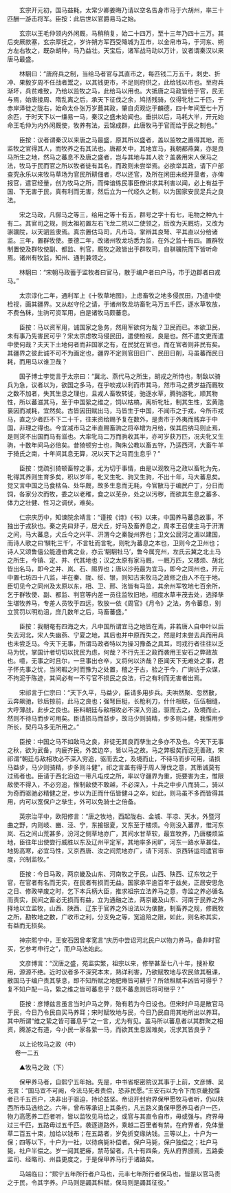 <!-- { "loadSidebar": true } -->
　　玄宗开元初，国马益耗，太常少卿姜晦乃请以空名告身市马于六胡州，率三十匹酬一游击将军。臣按：此后世以官爵易马之始。

　　玄宗以王毛仲领内外闲厩，马稍稍复，始二十四万，至十三年乃四十三万。其后突厥款塞，玄宗厚抚之，岁许朔方军西受降城为互市，以金帛市马，于河东、朔方左右牧之，既杂胡种，马乃益壮。天宝后，诸军战马动以万计，议者谓秦汉以来唐马最盛。

　　林駉曰：“唐府兵之制，当给马者官与其直市之，每匹钱二万五千，刺史、折冲、果毅岁周不任战者鬻之，以其钱更市，不足则府供之，此给钱以市也。至府兵渐坏，兵贫难致，乃给以监牧之马，此给马以用也。大抵唐之马政皆给于官，民无与焉，始唐接周、隋乱离之后，承天下征伐之余，鸠括残骑，仅得牝牡二千匹，于赤岸泽徙之陇右，始命太仆张万岁葺其政，肇自贞观讫于麟德，四十年间至七十万余匹，于时天下以一缣易一马，秦汉之盛未始闻也。垂拱以后，马耗大半，开元始命王毛仲为内外闲厩使，牧养有法，云锦成群，此唐牧马于官而给于民之制也。”

　　臣按：议者谓秦汉以来唐之马最盛，原其所以盛者，盖以监牧之置得其地，而监牧之官得其人，而牧养之有其法也。唐都关中，其地宜马，我朝都燕冀，亦是良马所生之地，然马之蕃息不及唐之盛者，岂与其地与其人欤？盖袭用宋人保马之法，牧马于民而官之所以牧者徒有其名，而政则未尝举焉。必欲举其政，请下户部查究永乐以来牧马草场为官民所耕佃者，尽以还官，及所在闲田未经开垦者，亦俾报官，遣官经量，创为牧马之所，而俾谙练民事臣僚讲求其利害以闻，必上有益于国、下无害于民，真有利而无害，然后立为一代经久之制，以为国家安民足兵之良法。

　　宋之马政，凡御马之等三，给用之等十有五，群号之字十有七，毛物之种九十有二。其官司之规，则太祖初置左右飞龙二院以二使领之，后改为天厩坊，又改为骐骥院，以天驷监隶焉。真宗置估马司，凡市马，掌辨其良弩、平其直以分给诸监。三年，置群牧使。景德二年，改诸州牧龙坊悉为监，在外之监十有四。置群牧制置使及群牧使副、都监、判官，厩牧之政皆出于群牧司，自骐骥院而下皆听命焉。诸州有牧监，知州、通判兼领之。

　　林駉曰：“宋朝马政蓄于监牧者曰官马，散于编户者曰户马，市于边郡者曰戎马。”

　　太宗淳化二年，通利军上《十牧草地图》，上虑畜牧之地多侵民田，乃遣中使检视，画其疆界。又从赵守伦之请，于诸州牧龙坊畜牝马万五千匹，逐水草牧放，不费刍秣，生驹可资军用，自是诸牧马颇蕃息。

　　臣按：马以资军用，诚国家之急务，然用军欲何为哉？卫民而已。本欲卫民，未有事乃先害民可乎？宋太宗虑牧马侵民田，遣使检视，良是也。然不遣文吏而遣中使何哉？夫天下土地何者而非国家之有，在民犹在官也，而在官者则非民有矣。其疆界之彼此诚不可不为画定也，疆界不定则官田日广、民田日削，马虽蕃而民日耗，而用马以谁卫哉？

　　国子博士李觉言于太宗曰：“冀北、燕代马之所生，胡戎之所恃也，制敌以骑兵为急，议者以为，欲国之多马，在乎啖戎以利而市其马，然市马之费岁益而厩牧之数不加者，失其生息之理也，且戎人畜牧转徙，驰逐水草，腾驹游牝，顺其物性，所以蕃滋其马，至于中国絷之维之，饲以枯槁，离析牝牡，制其生性，玄黄虺裛因而减耗，宜然矣。古皆因田赋出马，马皆生于中国，不闻市之于戎，今所市戎马，直之少者匹不下二十千，往来资给赐予复在数外，是贵市于外夷而贱弃于中国，非理之得也。今宜减市马之半直赐畜驹之将卒增为月给，俟其后纳马则止焉，是则货不出国而马有滋也。大率牝马二万而驹收其半，亦可岁获万匹，况夫牝又生驹，十数年间马必倍矣。昔猗顿穷士也，陶朱公教以畜五牸，乃适西河，大畜牛羊于猗氏之南，十年间其息无算，况以天下之马而生息乎？”

　　臣按：觉疏引猗顿畜牸之事，尤为切于事情，由是以观牧马之政以畜牝为先，牝得其养则生育多矣，积以岁年，牝又生牝、驹又生驹，不出十年，马大蕃息矣。觉又言中国之马食枯刍、处华厩，故多生息而无耗，今官散马于编民户丁，分日而饲，各家分次而牧，委之以老稚，食之以芜杂，处之以污秽，而欲其生息之蕃多、体力之壮健、性习之调伏，难矣。

　　仁宗庆历中，知谏院余靖言：“谨按《诗》《书》以来，中国养马蕃息故事，不独出于戎狄也。秦之先曰非子，居犬丘，好马及畜养息之，周孝王召使主马于汧渭之间，马大蕃息，犬丘今之兴平、汧渭今之秦陇州界也；卫文公居河之湄以建国，而诗人歌之曰‘騋牝三千’，不言牡而言牝，则牝为蕃息之本也，卫则今之卫州也；诗人又颂鲁僖公能遵伯禽之业，亦云‘駉駉牡马’，鲁今属兖州，左氏云冀之北土马之所生，今镇、定、并、代其地也；汉之太原有家马厩，一厩万匹，又楼烦、胡北皆出名马，即今之并、岚、石、隰界也；唐以沙苑最为宜马，即今之同州也，开元中置七坊四十八监，半在秦、陇、绥、银，则知古来牧马之政修之由人不在于地。臣切见今之同州及太原以东，相、卫、邢、洺皆有马监，其余州军牧地七百余所，乞于群牧使、副、都监、判官等内差一员往监牧旧地，相度水草丰茂去处，选择孳生堪牧养马，专差人员牧于四远，牧放一依《周官》《月令》之法，务令蕃息，别立赏罚以明劝沮，庶几数年之后，马畜蕃盛。”

　　臣按：我朝奄有四海之大，凡中国所谓宜马之地皆在焉，非若唐人自中叶以后失去河北，宋人失幽燕、宁夏之地，其后也并中原而失之，然是时未尝去兵而用兵也未尝乏马。今天下无事，所谓马政者特以为操习豫备之具耳，司戎行者往往以乏马为忧，掌国计者切切以扰民为虑，何哉？不行先王之政而袭用王安石之弊政故也。噫，无事之时且尔，一旦事出仓卒，又将何以济哉？臣闻天下无难处之事，君子怀先事之忧，当闲暇之时而豫为之处置，稽之于古，验之于今，广询访于众谋，不拘泥于陈迹，其间必有一不亏官不损民之良法，行之有利而无害者出焉。

　　宋祁言于仁宗曰：“天下久平，马益少，臣请多用步兵。夫哄然聚、忽然散，云奔飙驰，钞后掠前，此马之良也；强弩巨梃，长枪利刀，什什相联，伍伍相缝，大呼薄战，此步之良也。臣料朝廷与敌相攻必不深入穷追，驱而去之，及境而止，然则不待马而步可用矣。臣请损马而益步，故马少则骑精，步多则斗健，我惟用步所长，契丹马多无所用之。”

　　臣按：中国之马不如敌马之良，非徒无其良而孳生之多亦不及也。今天下无事之秋，欲为武备，内疲齐民，外苦边卒，皆以马之故。马之弊极矣而讫无善政，宋祁谓“朝廷与敌相攻必不深入穷追，驱而去之，及境而止，不待马而步可用，请损马益步，马少则骑精，步多则斗健”，祁之言盖有得于周人薄伐之意，其策诚莫有过焉者也。臣请于西北沿边一带凡屯戍之所，率以守疆界为重，扼要害为主，惟限敌使不得入，不必穷追，惟制敌使不敢越，不必深入，十兵之中步八而骑二，骑以为奇而驱驰必精健之足，步以为正而什伍皆健斗之卒，如此，则马虽不多而皆得其用，内可以宽保户之孳生，外可以免骑士之倍备。

　　英宗治平中，欧阳修言：“唐之牧地，西起陇右、金城、平凉、天水，外暨河曲之野，内则岐、豳、泾、宁，东接银夏，又东至于楼烦。今则没入蕃界，惟河东岚、石之间山荒甚多，汾河之侧草地亦广，其间水甘草软，最宜牧养，乃唐楼烦监地，臣往年出使尝行威胜以东及辽州平定军，其地率多闲旷，河东一路水草甚佳，地势高寒，必宜马性，又京西唐、汝之间荒地亦广，请下河东、京西转运司遣官审度，兴制监牧。”

　　臣按：今日马政，两京畿及山东、河南牧之于民，山西、陕西、辽东牧之于官，在官者有名而无实，在民者有损而无益。国家承平逾百年于兹矣，正居安思危之日、修政举废之时，乞下本兵柄大臣，推求祖宗立法养马之意，寺监之养必循名而责实，民间之畜必无损而有益，立为通融之法，两京畿及山东、河南于民养之外择地以立监牧，山西、陕西、辽东于官养之外设法以为俵散，制畜养之规，修厩牧之所，勘牧地之数，广收市之利，分支免之等，宽追陪之限，如此，则名称其实，有益而无损矣。

　　神宗熙宁中，王安石因曾孝宽言“庆历中尝诏河北民户以物力养马，备非时官买，乞参考申行之”，而户马法始此。

　　文彦博言：“汉唐之盛，苑监实繁，祖宗以来，修举甚至七八十年，搜补取用，源源不绝。近时议者多不深究本末，熟详利害，乃欲赋牧地与农民敛其租课，散国马于编户责其孳息，即不知所赋之地肥瘠皆可耕乎？所敛租赋丰凶皆可得乎？复不知户配一马，絷之维之皆可蕃息乎？既不蕃息则后将可继乎？”

　　臣按：彦博兹言虽言当时户马之弊，殆有若为今日设也。但宋时户马是散官马于民，今日乃令民自买马养耳；宋时赋牧地与民，今日乃民自用其地所出以养耳。其中所谓“维之絷之皆可蕃息乎”之一言，尤为有见。盖马所以蕃息者以其群聚之相资，腾游之有道，今小民一家各絷一马，而欲其生息固难矣，况求其皆良乎？

　　以上论牧马之政（中）  
　 
卷一二五

　　▲牧马之政（下）

　　保甲养马者，自熙宁五年始。先是，中书省枢密院议其事于上前，文彦博、吴充言：“国马宜不可阙，今法马死者责偿，恐非民愿。”王安石以为令下而京畿投牒者已千五百户，决非出于驱迫，持论益坚。帝诏开封府界保甲愿牧马者听，仍以陕西所市马选给之。六年，曾布等承诏上其条约，凡五路义勇保甲愿养马者户一匹，物力高愿养二匹者听，皆以监牧见马给之，或官与其直令自市，毋或强与。府界毋过三千匹，五路毋过五千匹。袭逐道路外，乘越二百里者有禁。在府界者，免体量草二百五十束，加给以钱布；在五路者，岁免折变缘纳钱。三等以上，十户为一保；四等以下，十户为一社，以待病毙补偿者。保户马毙，保户独偿之；社户马毙，社户半偿之。岁一阅其肥瘠，禁苛留者。凡十有四条，先从府界颁焉，五路委监司、经略司、州县更度之，于是保甲养马行于诸路矣。

　　马端临曰：“熙宁五年所行者户马也，元丰七年所行者保马也，皆是以官马责之于民，令其字养。户马则是蠲其科赋，保马则是蠲其征役。”

